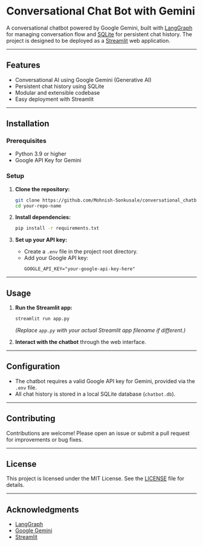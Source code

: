 # Conversational Chat Bot with Gemini

A conversational chatbot powered by Google Gemini, built with [LangGraph](https://github.com/langchain-ai/langgraph) for managing conversation flow and [SQLite](https://www.sqlite.org/) for persistent chat history. The project is designed to be deployed as a [Streamlit](https://streamlit.io/) web application.

---

## Features

- Conversational AI using Google Gemini (Generative AI)
- Persistent chat history using SQLite
- Modular and extensible codebase
- Easy deployment with Streamlit

---

## Installation

### Prerequisites

- Python 3.9 or higher
- Google API Key for Gemini

### Setup

1. **Clone the repository:**
    ```bash
    git clone https://github.com/Mohnish-Sonkusale/conversational_chatbot_with_Gemini.git
    cd your-repo-name
    ```

2. **Install dependencies:**
    ```bash
    pip install -r requirements.txt
    ```

3. **Set up your API key:**
    - Create a `.env` file in the project root directory.
    - Add your Google API key:
        ```
        GOOGLE_API_KEY="your-google-api-key-here"
        ```

---

## Usage

1. **Run the Streamlit app:**
    ```bash
    streamlit run app.py
    ```
    *(Replace `app.py` with your actual Streamlit app filename if different.)*

2. **Interact with the chatbot** through the web interface.

---

## Configuration

- The chatbot requires a valid Google API key for Gemini, provided via the `.env` file.
- All chat history is stored in a local SQLite database (`chatbot.db`).

---

## Contributing

Contributions are welcome! Please open an issue or submit a pull request for improvements or bug fixes.

---

## License

This project is licensed under the MIT License. See the [LICENSE](LICENSE) file for details.

---

## Acknowledgments

- [LangGraph](https://github.com/langchain-ai/langgraph)
- [Google Gemini](https://ai.google.dev/gemini-api/docs)
- [Streamlit](https://streamlit.io/)
